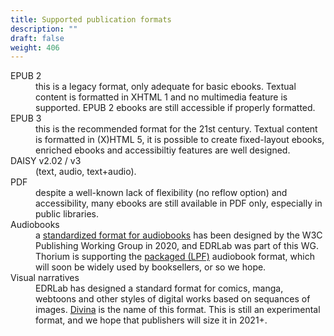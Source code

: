 ```yaml
---
title: Supported publication formats
description: ""
draft: false
weight: 406
---
```



<dl>
<dt>EPUB 2</dt>
<dd> this is a legacy format, only adequate for basic ebooks.
 Textual content is formatted in XHTML 1 and no multimedia feature is
 supported. EPUB 2 ebooks are still accessible if properly formatted.
</dd>

<dt>EPUB 3</dt>
<dd> this is the recommended format for the 21st century.
 Textual content is formatted in (X)HTML 5, it is possible to create
 fixed-layout ebooks, enriched ebooks and accessibiltiy features are well
 designed.
</dd>

<dt>DAISY v2.02 / v3</dt><dd>  (text, audio, text+audio).
</dd>

<dt>PDF</dt>
<dd> despite a well-known lack of flexibility (no reflow option)
 and accessibility, many ebooks are still available in PDF only, especially
 in public libraries.
</dd>

<dt>Audiobooks</dt>
<dd> a <a href="https://www.w3.org/TR/audiobooks/">standardized format for audiobooks</a >
 has been designed by the W3C Publishing Working Group in 2020, and EDRLab
 was part of this WG. Thorium is supporting the
 <a href="https://www.w3.org/TR/lpf/">packaged (LPF)</a> audiobook format,
 which will soon be widely used by booksellers, or so we hope.
</dd>

<dt>Visual narratives</dt>
<dd> EDRLab has designed a standard format for
 comics, manga, webtoons and other styles of digital works based on
 sequances of images.
 <a href="https://www.edrlab.org/open-standards/">Divina</a> is the name of
 this format. This is still an experimental format, and we hope that
 publishers will size it in 2021+.
</dd>
</dl>